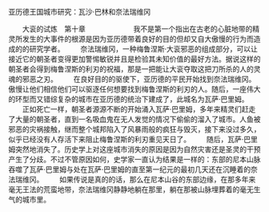 亚历德王国城市研究：瓦沙·巴林和奈法瑞维冈

　　大衮的试炼　第十章
　　
　　
　　我不是第一个指出在古老的心脏地带的精灵所发生的大事件的根源是因为亚历德带着良好的目的但却又自大傲慢的行为而造成的的研究学者。
　　奈法瑞维冈，一种梅鲁涅斯·大衮邪恶的组成部分，可以让接近它的朝圣者变得更加警惕敏锐并且是检验其未知价值的最好方法。据说这样的朝圣者会得到梅鲁涅斯的利刃的祝福，那是一把能让大衮夺取这把刀所杀的人的灵魂的邪恶之刃。
　　在良好目的的驱使下，亚历德的平民开始找到奈法瑞维冈。傲慢让他们相信他们可以驱逐任何想要找到梅鲁涅斯的利刃的人。随后，一座伟大的环型而又错综复杂的城市在亚历德的统治下建成了，此城名为瓦萨·巴里姆。
　　正如死亡一样，朝圣者源源不断的开始涌入瓦萨·巴里姆，多年来精灵们赶走了大量的朝圣者，直到一名吸血鬼在无人发觉的情况下偷偷的溜入了城市。人鱼被邪恶的灾祸接触，继而整个城邦陷入了风暴雨般的疯狂与毁灭，接下来没过多久，似乎已经没有人存活下来阻止梅鲁涅斯的利刃重见天日了。
　　随后，瓦萨·巴里姆突然地消失了。历史学上对这座城市消失的原因是因为自然灾害还是圣灵的干预产生了分歧。不过不管原因如何，史学家一直认为结果是一样的：东部的尼本山脉吞噬了瓦萨·巴里姆与处在瓦萨·巴里姆的直至第一纪元的最初几天还在沉睡着的奈法瑞维冈。
　　如果传说是真的的话，那么在尼本山谷的东部边缘，在那多年来毫无王法的荒蛮地带，奈法瑞维冈静静地躺在那里，躺在那被山脉埋葬着的毫无生气的城市里。
